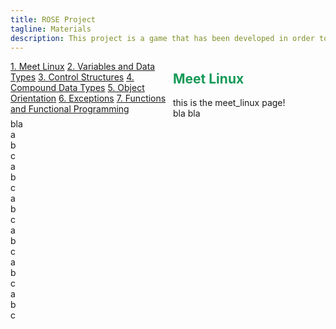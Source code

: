 ```yaml
---
title: ROSE Project
tagline: Materials
description: This project is a game that has been developed in order to help teach kids Python
---
```

<html>
<style>
.vertical-menu {
    float: left;
    width: 260px;
}

.vertical-menu a {
    color: #34689C;
    display: block;
    padding: 12px;
    text-decoration: none;
}

.vertical-menu a:hover {
    background-color: #ccc;
}

.holder {
	margin-left: 260px;
	padding-left: 20px;
}
</style>
<body>

<div class="vertical-menu">
    <a href="meet_linux.html">1. Meet Linux</a>
    <a href="#">2. Variables and Data Types</a>
    <a href="#">3. Control Structures</a>
    <a href="#">4. Compound Data Types</a>
    <a href="#">5. Object Orientation</a>
    <a href="#">6. Exceptions</a>
    <a href="#">7. Functions and Functional Programming</a>
</div>

<div class="holder">
    <h2 style="color:#159957;">Meet Linux</h2>
    this is the meet_linux page!<br>
    bla bla <br>
    bla<br>
    a<br>
    b<br>
    c<br>
    a<br>
    b<br>
    c<br>
    a<br>
    b<br>
    c<br>
    a<br>
    b<br>
    c<br>
    a<br>
    b<br>
    c<br>
    a<br>
    b<br>
    c<br>
</div>

</body>
</html>
